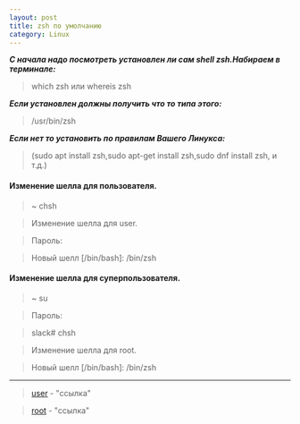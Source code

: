 ```yaml
---
layout: post
title: zsh по умолчанию
category: Linux
---
```


***С начала надо посмотреть установлен ли сам shell zsh.Набираем в терминале:***
>which zsh или whereis zsh

***Если установлен должны получить что то типа этого:***
>/usr/bin/zsh

***Если нет то установить по правилам Вашего Линукса:***
>(sudo apt install zsh,sudo apt-get install zsh,sudo dnf install zsh, и т.д.)


#### Изменение шелла для пользователя.

>~ chsh

>Изменение шелла для user.

>Пароль:

>Новый шелл [/bin/bash]: /bin/zsh

#### Изменение шелла для суперпользователя.

>~ su

>Пароль:

>slack# chsh

>Изменение шелла для root.

>Новый шелл [/bin/bash]: /bin/zsh
-----------------------------------------------------------------------------------
><a href="https://disk.yandex.ru/i/HVQJ8f6APpT5nQ">user</a> - "ссылка"

><a href="https://disk.yandex.ru/i/gkbvUZsibknGkA">root</a> - "ссылка"
